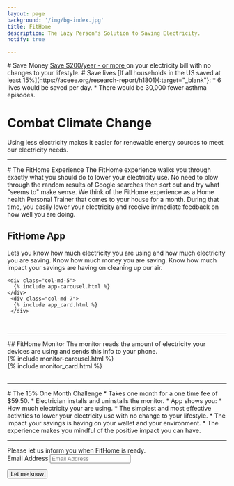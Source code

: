 ```yaml
---
layout: page
background: '/img/bg-index.jpg'
title: FitHome
description: The Lazy Person's Solution to Saving Electricity.
notify: true

---
```

<link rel="stylesheet" href='{{ '/assets/page-style.css' | prepend: site.baseurl | replace: '//', '/' }}'>
# Save Money   
<a href='{{ '/about/#save_money' | prepend: site.baseurl | replace: '//', '/' }}' target="_blank">Save $200/year - or more </a> on your electricity bill with no changes to your lifestyle.  
# Save lives
[If all households in the US saved at least 15%](https://aceee.org/research-report/h1801){:target="_blank"}:  
  * 6 lives would be saved per day.
  * There would be 30,000 fewer asthma episodes.  

# Combat Climate Change  
Using less electricity makes it easier for renewable energy sources to meet our electricity needs.  
<hr>
# The FitHome Experience
The FitHome experience walks you through exactly what you should do to lower your electricity use.  No need to plow through the random results of Google searches then sort out and try what "seems to" make sense.  We think of the FitHome experience as a Home health Personal Trainer that comes to your house for a month.  During that time, you easily lower your electricity and receive immediate feedback on how well you are doing.

## FitHome App
  Lets you know how much electricity you are using and how much electricity you are saving.  Know how much money you are saving.  Know how much impact your savings are having on cleaning up our air.
<br>
<div class="container-fluid">
  <div class="row">
    <!-- bootstrap uses 12 cols.  I want the carousel to be positioned in the middle. -->

    <div class="col-md-5"> 
      {% include app-carousel.html %}
    </div> 
     <div class="col-md-7"> 
      {% include app_card.html %}
     </div> 
  </div>
</div>
<br>
<hr>
## FitHome Monitor   
The monitor reads the amount of electricity your devices are using and sends this info to your phone.
<br>
<div class="container-fluid">
  <div class="row">
    <!-- bootstrap uses 12 cols.  I want the carousel to be positioned in the middle. -->
    <div class="col-md-5 "> 
      {% include monitor-carousel.html %}
    </div> 
    <div class="col-md-7">
        {% include monitor_card.html %}
    </div>    
  </div>
</div>
<br>
<hr>
# The 15% One Month Challenge
<a id="challenge">
* Takes one month for a one time fee of $59.50.
* Electrician installs and uninstalls the monitor.
* App shows you:  
  * How much electricity your are using.  
  * The simplest and most effective activities to lower your electricity use with no change to your lifestyle.  
  * The impact your savings is having on your wallet and your environment.
* The experience makes you mindful of the positive impact you can have.  
<hr>
Please let us inform you when FitHome is ready.  
<form method="POST" action="https://formspree.io/sparky@fithome.life">
  <div class="control-group">
    <div class="form-group floating-label-form-group controls">
      <label>Email Address</label>
      <input type="email" name="email" class="form-control" placeholder="Email Address" id="email" required
        data-validation-required-message="Please enter your email address.">
      <p class="help-block text-danger"></p>
    </div>
  </div>
  <div id="success"></div>
  <div class="form-group">
    <button type="submit" class="btn btn-primary" id="sendMessageButton">Let me know</button>
  </div>
  <input type="text" name="_gotcha" style="display:none" />
</form>
<!-- <button type="submit" class="btn btn-primary mt-2 text-justify-center">Let me know</button> -->


